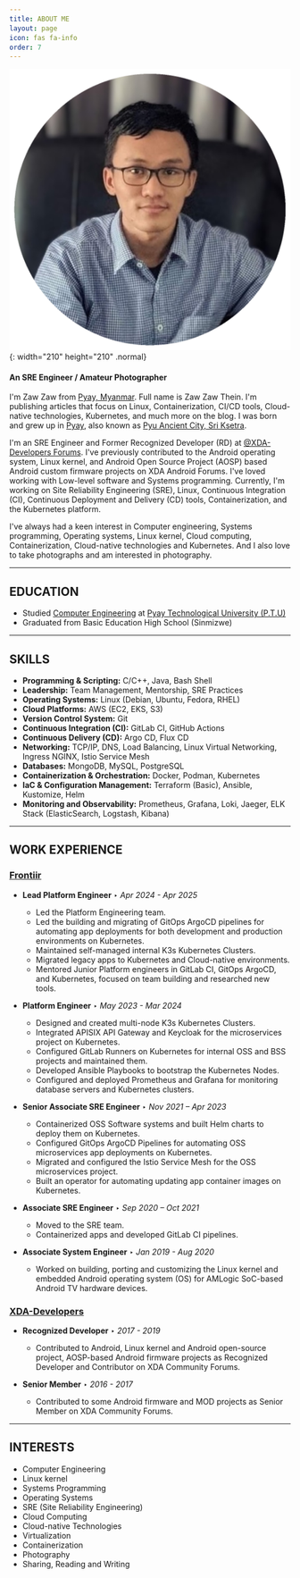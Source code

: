 ```yaml
---
title: ABOUT ME
layout: page
icon: fas fa-info
order: 7
---
```


![About Me](/assets/images/profile-picture/zawzaw_round_photo.png){: width="210" height="210" .normal}

#### An SRE Engineer / Amateur Photographer

I'm Zaw Zaw from [Pyay, Myanmar](https://en.wikipedia.org/wiki/Pyay). Full name is Zaw Zaw Thein. I'm publishing articles that focus on Linux, Containerization, CI/CD tools, Cloud-native technologies, Kubernetes, and much more on the blog. I was born and grew up in [Pyay](https://en.wikipedia.org/wiki/Pyay), also known as [Pyu Ancient City, Sri Ksetra](https://en.wikipedia.org/wiki/Pyu_city-states#Sri_Ksetra).

I'm an SRE Engineer and Former Recognized Developer (RD) at [@XDA-Developers Forums](https://forum.xda-developers.com). I've previously contributed to the Android operating system, Linux kernel, and Android Open Source Project (AOSP) based Android custom firmware projects on XDA Android Forums. I've loved working with Low-level software and Systems programming. Currently, I'm working on Site Reliability Engineering (SRE), Linux, Continuous Integration (CI), Continuous Deployment and Delivery (CD) tools, Containerization, and the Kubernetes platform.

I've always had a keen interest in Computer engineering, Systems programming, Operating systems, Linux kernel, Cloud computing, Containerization, Cloud-native technologies and Kubernetes. And I also love to take photographs and am interested in photography.

---

## EDUCATION

- Studied [Computer Engineering](https://en.wikipedia.org/wiki/Computer_engineering) at [Pyay Technological University (P.T.U)](https://en.wikipedia.org/wiki/Pyay_Technological_University)
- Graduated from Basic Education High School (Sinmizwe)

---

## SKILLS

 - **Programming & Scripting:** C/C++, Java, Bash Shell
 - **Leadership:** Team Management, Mentorship, SRE Practices
 - **Operating Systems:** Linux (Debian, Ubuntu, Fedora, RHEL)
 - **Cloud Platforms:** AWS (EC2, EKS, S3)
 - **Version Control System:** Git
 - **Continuous Integration (CI):** GitLab CI, GitHub Actions
 - **Continuous Delivery (CD):** Argo CD, Flux CD
 - **Networking:** TCP/IP, DNS, Load Balancing, Linux Virtual Networking, Ingress NGINX, Istio Service Mesh
 - **Databases:** MongoDB, MySQL, PostgreSQL
 - **Containerization & Orchestration:** Docker, Podman, Kubernetes
 - **IaC & Configuration Management:** Terraform (Basic), Ansible, Kustomize, Helm
 - **Monitoring and Observability:** Prometheus, Grafana, Loki, Jaeger, ELK Stack (ElasticSearch, Logstash, Kibana)

---

## WORK EXPERIENCE

### [Frontiir](https://www.linkedin.com/company/frontiir)
   - **Lead Platform Engineer** ‣ *Apr 2024 - Apr 2025*
      - Led the Platform Engineering team.
      - Led the building and migrating of GitOps ArgoCD pipelines for automating app deployments for both development and production environments on Kubernetes.
      - Maintained self-managed internal K3s Kubernetes Clusters.
      - Migrated legacy apps to Kubernetes and Cloud-native environments.
      - Mentored Junior Platform engineers in GitLab CI, GitOps ArgoCD, and Kubernetes, focused on team building and researched new tools.

   - **Platform Engineer** ‣ *May 2023 - Mar 2024*
      - Designed and created multi-node K3s Kubernetes Clusters.
      - Integrated APISIX API Gateway and Keycloak for the microservices project on Kubernetes.
      - Configured GitLab Runners on Kubernetes for internal OSS and BSS projects and maintained them.
      - Developed Ansible Playbooks to bootstrap the Kubernetes Nodes.
      - Configured and deployed Prometheus and Grafana for monitoring database servers and Kubernetes clusters.

   - **Senior Associate SRE Engineer** ‣ *Nov 2021 – Apr 2023*
      - Containerized OSS Software systems and built Helm charts to deploy them on Kubernetes.
      - Configured GitOps ArgoCD Pipelines for automating OSS microservices app deployments on Kubernetes.
      - Migrated and configured the Istio Service Mesh for the OSS microservices project.
      - Built an operator for automating updating app container images on Kubernetes.

   - **Associate SRE Engineer** ‣ *Sep 2020 – Oct 2021*
      - Moved to the SRE team.
      - Containerized apps and developed GitLab CI pipelines.

   - **Associate System Engineer** ‣ *Jan 2019 - Aug 2020*
      - Worked on building, porting and customizing the Linux kernel and embedded Android operating system (OS) for AMLogic SoC-based Android TV hardware devices.

### [XDA-Developers](https://www.linkedin.com/company/xda-developers)
  - **Recognized Developer** ‣ *2017 - 2019*
      - Contributed to Android, Linux kernel and Android open-source project, AOSP-based Android firmware projects as Recognized Developer and Contributor on XDA Community Forums.

  - **Senior Member** ‣ *2016 - 2017*
      - Contributed to some Android firmware and MOD projects as Senior Member on XDA Community Forums.

---

## INTERESTS

 - Computer Engineering
 - Linux kernel
 - Systems Programming
 - Operating Systems
 - SRE (Site Reliability Engineering)
 - Cloud Computing
 - Cloud-native Technologies
 - Virtualization
 - Containerization
 - Photography
 - Sharing, Reading and Writing

